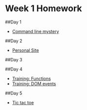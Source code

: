 # Week 1 Homework

##Day 1
- [Command line mystery](https://github.com/sf-wdi-33/cl-mystery) 

##Day 2
- [Personal Site](https://github.com/sf-wdi-33/personal-portfolio)

##Day 3

##Day 4
- [Training: Functions](https://github.com/sf-wdi-33/functions-training)
- [Training: DOM events](https://github.com/sf-wdi-33/jquery-dom-lab)

##Day 5
- [Tic tac toe](https://github.com/sf-wdi-33/tic-tac-toe)
